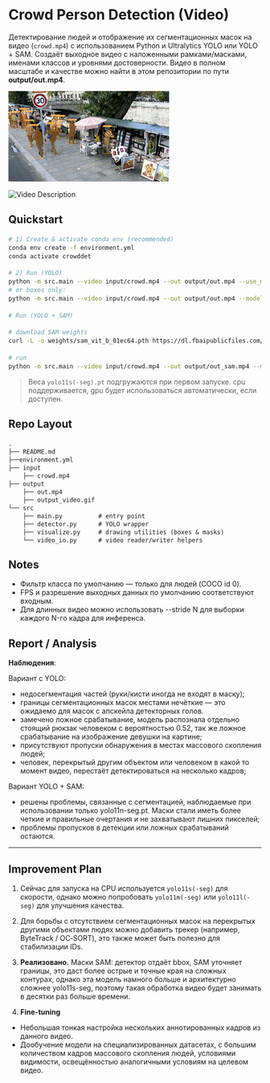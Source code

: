# Crowd Person Detection (Video)

Детектирование людей и отображение их сегментационных масок на видео (`crowd.mp4`) с использованием Python и Ultralytics YOLO или YOLO + SAM.
Создаёт выходное видео с наложенными рамками/масками, именами классов и уровнями достоверности. Видео в полном масштабе и качестве можно найти в этом репозитории по пути **output/out.mp4**.

![Video Description](output/sam_output_video.gif)

![Video Description](output/output_video.gif)

## Quickstart

```bash
# 1) Create & activate conda env (recommended)
conda env create -f environment.yml
conda activate crowddet

# 2) Run (YOLO)
python -m src.main --video input/crowd.mp4 --out output/out.mp4 --use_masks --model yolo11s-seg.pt --device cpu
# or boxes only:
python -m src.main --video input/crowd.mp4 --out output/out.mp4 --model yolo11s.pt --device cpu

# Run (YOLO + SAM)

# download SAM weights
curl -L -o weights/sam_vit_b_01ec64.pth https://dl.fbaipublicfiles.com/segment_anything/sam_vit_b_01ec64.pth

# run
python -m src.main --video input/crowd.mp4 --out output/out_sam.mp4 --model yolo11s.pt --device cpu --use_masks --sam_refine --sam_checkpoint weights/sam_vit_b_01ec64.pth --sam_model vit_b
```

> Веса `yolo11s(-seg).pt` подгружаются при первом запуске.
> cpu поддерживается, gpu будет использоваться автоматически, если доступен.
## Repo Layout
```
.
├── README.md
├──environment.yml
├── input
    ├── crowd.mp4
├── output
    ├── out.mp4
    ├── output_video.gif
└── src
    ├── main.py          # entry point
    ├── detector.py      # YOLO wrapper
    ├── visualize.py     # drawing utilities (boxes & masks)
    └── video_io.py      # video reader/writer helpers
```

## Notes
- Фильтр класса по умолчанию — только для людей (COCO id 0).
- FPS и разрешение выходных данных по умолчанию соответствуют входным.
- Для длинных видео можно использовать --stride N для выборки каждого N-го кадра для инференса.

## Report / Analysis
**Наблюдения**: 

Вариант с YOLO:
- недосегментация частей (руки/кисти иногда не входят в маску);
- границы сегментационных масок местами нечёткие — это ожидаемо для масок с апскейла детекторных голов.
- замечено ложное срабатывание, модель распознала отдельно стоящий рюкзак человеком с вероятностью 0.52, так же ложное срабатывание на изображение девушки на картине;
- присутствуют пропуски обнаружения в местах массового скопления людей;
- человек, перекрытый другим объектом или человеком в какой то момент видео, перестаёт детектироваться на несколько кадров;


Вариант YOLO + SAM:
- решены проблемы, связанные с сегментацией, наблюдаемые при использовании только yolo11n-seg.pt. Маски стали иметь более четкие и правильные очертания и не захватывают лишних пикселей;
- проблемы пропусков в детекции или ложных срабатываний остаются.

---

## Improvement Plan

1. Сейчас для запуска на CPU используется `yolo11s(-seg)` для скорости, однако можно попробовать `yolo11m(-seg)` или `yolo11l(-seg)` для улучшения качества.


2. Для борьбы с отсутствием сегментационных масок на перекрытых другими объектами людях можно добавить трекер (например, ByteTrack / OC‑SORT), это также может быть полезно для стабилизации IDs.

3. **Реализовано.** Маски SAM: детектор отдаёт bbox, SAM уточняет границы, это даст более острые и точные края на сложных контурах, однако эта модель намного больше и архитектурно сложнее yolo11s-seg, поэтому такая обработка видео будет занимать в десятки раз больше времени.

4. **Fine-tuning**
- Небольшая тонкая настройка нескольких аннотированных кадров из данного видео.
- Дообучение модели на специализированных датасетах, с большим количеством кадров массового скопления людей, условиями видимости, освещённостью аналогичными условиям на целевом видео.



